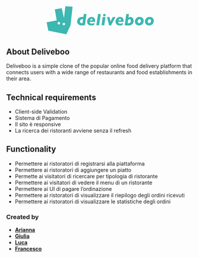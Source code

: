 <p align="center">
<!--version="1.0" encoding="utf-8"--><!-- Generator: Adobe Illustrator 24.0.1, SVG Export Plug-In . SVG Version: 6.00 Build 0)  --><svg width="300" version="1.1" id="Livello_2_1_" xmlns="http://www.w3.org/2000/svg" x="0" y="0" viewBox="0 0 595.28 167.57" style="" xml:space="preserve"><style type="text/css">.st0 { fill: rgb(61, 183, 177); }.st1 { fill: rgb(255, 255, 255); }.st2 { enable-background: new; }.st3 { fill: rgb(60, 183, 177); }</style><path class="st0" d="m113.18 7.82-7.26 63.81-12.03-53.11-36.98 6.16 10.12 58.51L13.2 93.95l9.23 44.61 96.11 19.35 22.33-48.57L151.7 10.3l-38.52-2.48zm-34.79 97.56c-3.4 0-6.15-2.93-6.15-6.54s2.75-6.54 6.15-6.54 6.15 2.93 6.15 6.54-2.76 6.54-6.15 6.54zm26.7 4.4c-3.4 0-6.15-2.93-6.15-6.54s2.75-6.54 6.15-6.54 6.15 2.93 6.15 6.54-2.75 6.54-6.15 6.54z"/><ellipse class="st1" cx="78.39" cy="98.84" rx="6.15" ry="6.54"/><ellipse class="st1" cx="105.09" cy="103.24" rx="6.15" ry="6.54"/><g class="st2"><path class="st3" d="m226.24 49.6-8.47 59.62c-5.85.93-11.12 1.39-15.82 1.39-8.14 0-14.48-1.94-19.01-5.82-4.53-3.88-6.8-9.11-6.8-15.69 0-2.55.5-5.23 1.5-8.04s2.59-5.45 4.78-7.93c2.19-2.48 5.04-4.48 8.56-6.02 3.52-1.54 7.74-2.3 12.67-2.3 1.83 0 3.81.12 5.95.35l2.3-15.56h14.34zM207.9 76.89c-.32-.03-.78-.04-1.39-.04-3.97 0-7.09.75-9.36 2.26-2.27 1.51-3.82 3.22-4.65 5.15-.83 1.93-1.24 3.63-1.24 5.1 0 1.42.35 2.84 1.06 4.26.71 1.42 1.87 2.59 3.48 3.52 1.61.93 3.66 1.39 6.15 1.39 1.13 0 2.07-.09 2.82-.26l3.13-21.38z"/><path class="st3" d="M272.26 85.01c0 2.09-.2 4.25-.61 6.48h-27.99c0 6.11 3 9.17 9 9.17 2.98 0 5.66-.35 8.02-1.04s5.18-1.71 8.45-3.04l-2.22 10.86c-3.1 1.25-5.58 2.09-7.45 2.52-1.87.43-4.22.65-7.06.65-6.03 0-10.76-1.12-14.21-3.35-3.45-2.23-5.79-4.9-7.04-8s-1.87-6.17-1.87-9.21c0-4.55 1.04-8.76 3.11-12.62 2.07-3.87 4.94-6.94 8.6-9.21 3.66-2.27 7.8-3.41 12.41-3.41 3.45 0 6.6.74 9.45 2.22s5.13 3.74 6.84 6.78c1.72 3.03 2.57 6.77 2.57 11.2zm-13.99-1.34c0-.2.01-.4.02-.59.01-.19.02-.47.02-.85 0-4.98-1.72-7.47-5.17-7.47-2.09 0-3.73.82-4.93 2.46-1.2 1.64-2.33 3.79-3.37 6.45h13.43z"/><path class="st3" d="m302.34 49.6-8.91 60.23h-14.69l8.91-60.23h14.69z"/><path class="st3" d="m327.41 65.59-6.3 44.24h-14.69l6.3-44.24h14.69zm.83-10.13c0 1.83-.65 3.39-1.96 4.69-1.3 1.3-2.88 1.96-4.74 1.96-1.83 0-3.4-.66-4.71-1.98-1.32-1.32-1.98-2.88-1.98-4.67 0-1.82.66-3.4 1.98-4.71 1.32-1.32 2.89-1.98 4.71-1.98 1.16 0 2.26.3 3.3.91s1.87 1.43 2.48 2.48.92 2.14.92 3.3z"/><path class="st3" d="m380.99 65.59-24.12 45.02h-9.82l-11.21-45.02h12.82l5.78 23.16 12.47-23.16h14.08z"/><path class="st3" d="M424.15 85.01c0 2.09-.2 4.25-.61 6.48h-27.99c0 6.11 3 9.17 9 9.17 2.98 0 5.66-.35 8.02-1.04s5.18-1.71 8.45-3.04l-2.22 10.86c-3.1 1.25-5.58 2.09-7.45 2.52-1.87.43-4.22.65-7.06.65-6.03 0-10.76-1.12-14.21-3.35-3.45-2.23-5.79-4.9-7.04-8s-1.87-6.17-1.87-9.21c0-4.55 1.04-8.76 3.11-12.62 2.07-3.87 4.94-6.94 8.6-9.21 3.66-2.27 7.8-3.41 12.41-3.41 3.45 0 6.6.74 9.45 2.22s5.13 3.74 6.84 6.78c1.71 3.03 2.57 6.77 2.57 11.2zm-14-1.34c0-.2.01-.4.02-.59.01-.19.02-.47.02-.85 0-4.98-1.72-7.47-5.17-7.47-2.09 0-3.73.82-4.93 2.46-1.2 1.64-2.33 3.79-3.37 6.45h13.43z"/><path class="st3" d="M477.95 85.53c0 4.96-1.07 9.32-3.21 13.08-2.14 3.77-5.41 6.71-9.8 8.82-4.39 2.12-9.8 3.17-16.23 3.17-1.59 0-3.48-.06-5.65-.17-2.17-.12-4.19-.28-6.04-.5-1.85-.22-4.23-.54-7.13-.98l8.65-59.36h14.43L450 69.85c2.96-3.36 6.55-5.04 10.78-5.04 2.23 0 4.38.5 6.45 1.5 2.07 1 3.9 2.41 5.5 4.22s2.86 4.01 3.8 6.61 1.42 5.38 1.42 8.39zm-15.13.09c0-2.78-.64-4.84-1.93-6.17-1.29-1.33-2.83-2-4.63-2-2.87 0-5.58 1.56-8.13 4.69l-2.39 16.21c.96.12 2.35.17 4.17.17 8.61.01 12.91-4.29 12.91-12.9z"/><path class="st3" d="M531.62 86.06c0 3.51-.64 6.79-1.91 9.84-1.27 3.06-3.03 5.67-5.26 7.84-2.23 2.17-4.87 3.86-7.91 5.06s-6.26 1.8-9.65 1.8c-4 0-7.72-.88-11.17-2.63-3.45-1.75-6.19-4.27-8.21-7.54-2.03-3.27-3.04-7.03-3.04-11.26 0-3.21.65-6.31 1.96-9.28 1.3-2.97 3.12-5.59 5.45-7.87 2.33-2.27 5.06-4.05 8.19-5.32 3.13-1.27 6.47-1.91 10.04-1.91 3.74 0 7.24.79 10.52 2.37 3.27 1.58 5.92 3.96 7.95 7.15 2.02 3.2 3.04 7.11 3.04 11.75zm-14.78-.26c0-2.69-.72-4.79-2.15-6.3-1.43-1.51-3.27-2.26-5.5-2.26-2.32 0-4.21.68-5.69 2.04a12.068 12.068 0 0 0-3.24 4.93c-.68 1.93-1.02 3.73-1.02 5.41 0 2.4.71 4.43 2.13 6.08 1.42 1.65 3.32 2.48 5.69 2.48 1.88 0 3.58-.61 5.08-1.83 1.51-1.22 2.67-2.79 3.48-4.71.82-1.93 1.22-3.87 1.22-5.84z"/><path class="st3" d="M585.37 86.06c0 3.51-.64 6.79-1.91 9.84-1.27 3.06-3.03 5.67-5.26 7.84-2.23 2.17-4.87 3.86-7.91 5.06s-6.26 1.8-9.65 1.8c-4 0-7.72-.88-11.17-2.63-3.45-1.75-6.19-4.27-8.21-7.54-2.03-3.27-3.04-7.03-3.04-11.26 0-3.21.65-6.31 1.96-9.28 1.3-2.97 3.12-5.59 5.45-7.87 2.33-2.27 5.06-4.05 8.19-5.32 3.13-1.27 6.47-1.91 10.04-1.91 3.74 0 7.24.79 10.52 2.37 3.27 1.58 5.92 3.96 7.95 7.15 2.03 3.2 3.04 7.11 3.04 11.75zm-14.77-.26c0-2.69-.72-4.79-2.15-6.3-1.43-1.51-3.27-2.26-5.5-2.26-2.32 0-4.21.68-5.69 2.04a12.068 12.068 0 0 0-3.24 4.93c-.68 1.93-1.02 3.73-1.02 5.41 0 2.4.71 4.43 2.13 6.08 1.42 1.65 3.32 2.48 5.69 2.48 1.88 0 3.58-.61 5.08-1.83 1.51-1.22 2.67-2.79 3.48-4.71.81-1.93 1.22-3.87 1.22-5.84z"/></g></svg>

## About Deliveboo

Deliveboo is a simple clone of the popular online food delivery platform that connects users with a wide range of restaurants and food establishments in their area.

## Technical requirements
- Client-side Validation
- Sistema di Pagamento
- Il sito è responsive
- La ricerca dei ristoranti avviene senza il refresh

## Functionality
- Permettere ai ristoratori di registrarsi alla piattaforma
- Permettere ai ristoratori di aggiungere un piatto
- Permette ai visitatori di ricercare per tipologia di ristorante
- Permettere ai visitatori di vedere il menu di un ristorante
- Permettere ai UI di pagare l’ordinazione
- Permettere ai ristoratori di visualizzare il riepilogo degli ordini ricevuti
- Permettere ai ristoratori di visualizzare le statistiche degli ordini

### Created by
- **[Arianna](https://github.com/ariannadrovandi)**
- **[Giulia](https://github.com/giuliatognali)**
- **[Luca](https://github.com/LucaDalRi)**
- **[Francesco](https://github.com/Frapenle)**